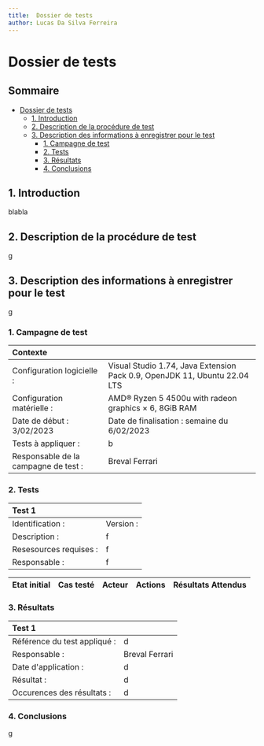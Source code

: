 ```yaml
---
title:  Dossier de tests
author: Lucas Da Silva Ferreira
---
```

# Dossier de tests
## Sommaire<!-- omit in toc -->
- [Dossier de tests](#dossier-de-tests)
  - [1. Introduction](#1-introduction)
  - [2. Description de la procédure de test](#2-description-de-la-procédure-de-test)
  - [3. Description des informations à enregistrer pour le test](#3-description-des-informations-à-enregistrer-pour-le-test)
    - [1. Campagne de test](#1-campagne-de-test)
    - [2. Tests](#2-tests)
    - [3. Résultats](#3-résultats)
    - [4. Conclusions](#4-conclusions)
  
## 1. Introduction
blabla

## 2. Description de la procédure de test
g

## 3. Description des informations à enregistrer pour le test
g

### 1. Campagne de test
| Contexte                             |                                                                           |
| :----------------------------------- | :------------------------------------------------------------------------ |
| Configuration logicielle :           | Visual Studio 1.74, Java Extension Pack 0.9, OpenJDK 11, Ubuntu 22.04 LTS |
| Configuration matérielle :           | AMD® Ryzen 5 4500u with radeon graphics × 6, 8GiB RAM                     |
| Date de début :  3/02/2023           | Date de finalisation : semaine du 6/02/2023                               |
| Tests à appliquer :                  | b                                                                         |
| Responsable de la campagne de test : | Breval Ferrari                                                            |

### 2. Tests
| Test 1                 |           |
| :--------------------- | :-------- |
| Identification :       | Version : |
| Description :          | f         |
| Resesources requises : | f         |
| Responsable :          | f         |

| Etat initial | Cas testé | Acteur | Actions | Résultats Attendus |
| :----------- | :-------- | :----- | :------ | :----------------- |

### 3. Résultats
| Test 1                       |                |
| :--------------------------- | :------------- |
| Référence du test appliqué : | d              |
| Responsable :                | Breval Ferrari |
| Date d'application :         | d              |
| Résultat :                   | d              |
| Occurences des résultats :   | d              |

### 4. Conclusions
g